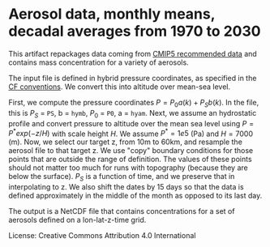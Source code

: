 # Aerosol data, monthly means, decadal averages from 1970 to 2030

This artifact repackages data coming from [CMIP5 recommended data](https://tntcat.iiasa.ac.at/RcpDb/dsd?Action=htmlpage&page=download) and
contains mass concentration for a variety of aerosols.

The input file is defined in hybrid pressure coordinates, as specified in the
[CF
conventions](https://cfconventions.org/Data/cf-conventions/cf-conventions-1.11/cf-conventions.html#_atmosphere_hybrid_sigma_pressure_coordinate).
We convert this into altitude over mean-sea level.

First, we compute the pressure coordinates $P = P_0 a(k) + P_S b(k)$. In the
file, this is $P_S$ = `PS`, b = `hymb`, $P_0$ = `P0`, a = `hyam`. Next, we assume an
hydrostatic profile and convert pressure to altitude over the mean sea level using $P = P^*
exp(-z / H)$ with scale height $H$. We assume $P^* = 1e5$ (Pa) and $H = 7000$
(m). Now, we select our target z, from 10m to 60km, and resample the aerosol
file to that target z. We use "copy" boundary conditions for those points that
are outside the range of definition. The values of these points should not
matter too much for runs with topography (because they are below the surface).
$P_S$ is a function of time, and we preserve that in interpolating to z. We also
shift the dates by 15 days so that the data is defined approximately in the
middle of the month as opposed to its last day.

The output is a NetCDF file that contains concentrations for a set of aerosols defined on a lon-lat-z-time grid.


License: Creative Commons Attribution 4.0 International
